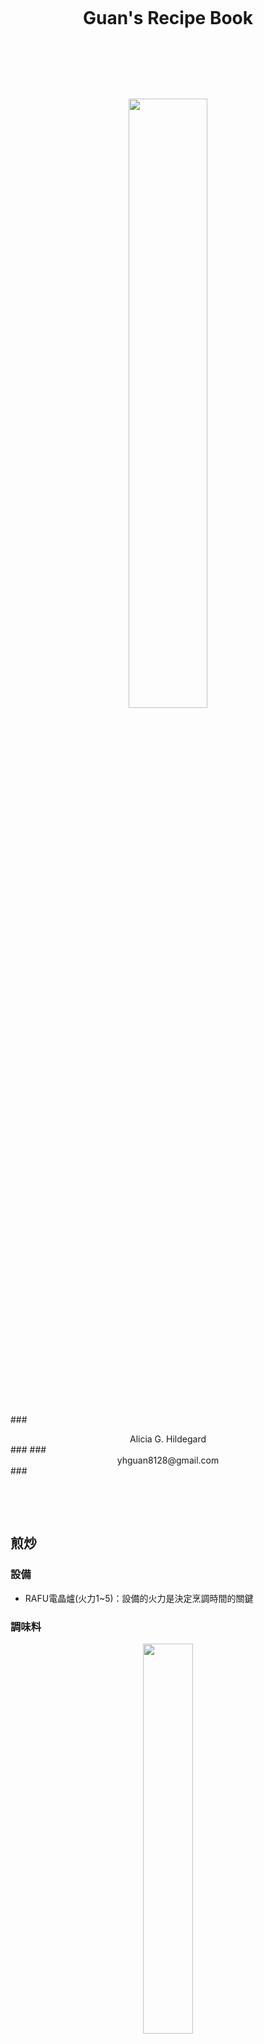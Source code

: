 &nbsp; <p>
&nbsp; <p>
# <center> Guan's Recipe Book </center> #
&nbsp; <p>
&nbsp; <p>
&nbsp; <p>
<center> <img src="./Photos/Whats-cooking.png" width="50%" /> </center>
&nbsp; <p>
&nbsp; <p>
&nbsp; <p>
&nbsp; <p>
&nbsp; <p>
### <center> Alicia G. Hildegard </center> ###
### <center> yhguan8128@gmail.com </center> ###
&nbsp; <p>
&nbsp; <p>
&nbsp; <p>

<div style="page-break-after: always;"></div>

## 煎炒 ##
### 設備 ###
* RAFU電晶爐(火力1~5)：設備的火力是決定烹調時間的關鍵

### 調味料 ###
<center>
<img src="./Photos/Condiment.jpg" width="40%" /> 
</center>

### 太陽蛋 ###
* 材料：蛋，奶油，鹽，黑胡椒.
* 作法：
	* 開中火3熱鍋，放點奶油，打蛋下去，灑點水蓋上鍋蓋等1min.
	* 轉中小火2，再等2min.
	* 要吃的時候再灑點鹽&黑胡椒
* 備註：蛋黃會呈現半熟濃稠液體狀，蛋越新鮮越好...

<center>
<img src="./Photos/Sunny-side-up-egg-1.jpg" width="40%"/>
<img src="./Photos/Sunny-side-up-egg-3.jpg" width="40%"/>
</center>

<div style="page-break-after: always;"></div>

### 煎牛排 ###
* 材料：牛排，奶油，鹽，黑胡椒.
* 作法：
	* 牛排先拿出冰箱置於室溫1hr，表面用紙巾擦一下再抹點鹽&黑胡椒.
	* 開中火3熱鍋，放點奶油，放入牛排正反側面各煎1min，共3min.
	* 轉中小火2，牛排1cm厚的話再煎2min，牛排2cm厚的話再煎4min，正反面時間平均分配.
	* 要吃的時候可以再灑點鹽&黑胡椒.
* 備註：依此可煎出外焦熟內粉紅的牛排；牛排部位是重點，最好挑油脂多的，煎出來的牛排才會軟嫩...

<center>
<img src="./Photos/Steak-1.jpg" width="30%"/>
<img src="./Photos/Steak-2.jpg" width="29.25%"/>
<img src="./Photos/Steak-3.jpg" width="30%"/>
</center>

<center>
<img src="./Photos/Steak-4.jpg" width="40%"/>
<img src="./Photos/Steak-5.jpg" width="40%"/>
</center>

###  蔥肉捲 ###
* 材料：豬肉片，青蔥，匈牙利紅椒粉，義大利香料，奶油，鹽，黑胡椒.
* 作法：
	* 青蔥洗淨切段，每張肉片捲起數支蔥段，都捲好後在表面撒上匈牙利紅椒粉&義大利香料.
	* 開中火3熱鍋，放點奶油，放入所有肉捲煎1min.
	* 轉中小火2再煎8~9min，中間不時翻面即可.
	* 要吃的時候可以再灑點鹽&黑胡椒.
* 備註：肉捲不要捲得太厚以免內部煎不熟；五花肉，梅花肉，培根肉，雪花牛都可以用，個人偏好梅花肉，不會太瘦不會太油...

<center>
<img src="./Photos/Meat-roll-1.jpg" width="40%"/>
<img src="./Photos/Meat-roll-2.jpg" width="40%"/>
</center>
<center>
<img src="./Photos/Meat-roll-3.jpg" width="40%"/>
<img src="./Photos/Meat-roll-4.jpg" width="40%"/>
</center>

### 煎香腸 ###
* 材料：小香腸，奶油，鹽，黑胡椒.
* 作法：
	* 香腸先用叉子戳洞.
	* 開中火3熱鍋，放點奶油，放入所有香腸煎1min.
	* 轉中小火2再煎5~6min，中間不時翻面即可.
	* 要吃的時候可以再灑點鹽&黑胡椒.
* 備註：黑橋牌德國Q脆腸可以切一半後在尾端劃4刀做八腳章魚造型...

<center>
<img src="./Photos/Sausage-1.jpg" width="40%"/>
<img src="./Photos/Sausage-2.jpg" width="40%"/>
</center>

<div style="page-break-after: always;"></div>

## 蒸煮 ##
### 設備 ###
* Melaleuca電蒸鍋：下有電鍋可煮飯，上有蒸籠可蒸東西.
* RAFU電晶爐(火力1~5)：設備的火力是決定烹調時間的關鍵

### 調味料 ###
<center>
<img src="./Photos/Condiment-for-steamed-food.jpg" width="40%" />
</center>

### 溏心蛋 ###
* 材料：蛋，水.
* 作法：
	* 清洗蛋表面.
	* 鍋裡裝足夠的水(大約淹過蛋即可)開大火5煮滾.
	* 將蛋放入煮約7min.
	* 把蛋撈起放入冷水即可.
* 備註：煮的時間依個人喜好...

<center>
<img src="./Photos/Boiled-egg-3.jpg" width="40%"/>
<img src="./Photos/Boiled-egg-2.jpg" width="40%"/>
</center>

### 水波蛋 ###
* 材料：蛋，水.
* 作法：
	* 蛋先打好備用.
	* 鍋裡裝半鍋的水，開大火5煮滾後馬上熄火，鍋子移開火爐.
	* 等水面平靜時，將蛋放入鍋裡約4min.
	* 小心把蛋撈起即可.
* 備註：煮的時間依個人喜好，此法需要夠新鮮的蛋才行，蛋會黏鍋底要用鏟子或湯勺鏟起來...

<center>
<img src="./Photos/Poached-egg.jpg" width="40%"/>
<img src="./Photos/Donburi-4.jpg" width="40%"/>
</center>

### 燙青菜 ###
* 材料：青菜，水，醬油or油膏.
* 作法：
	* 將青菜根部撕掉，再撕成數小把清洗後泡水.
	* 鍋裡裝足夠的水開大火5煮滾.
	* 將青菜放入煮約3min.
	* 把菜撈起調味即可.
* 備註：煮的時候可放薑絲&香油&鹽增添風味，最後選用醬油or油膏依個人喜好；個人喜歡A菜、菠菜、龍鬚菜、皇宮菜...

<center>
<img src="./Photos/Boiled-vegetable-1.jpg" width="40%"/>
<img src="./Photos/Boiled-vegetable-2.jpg" width="40%"/>
</center>

### 清蒸魚 ###
* 材料：魚，蔥，薑，米酒，龜甲萬鰹魚和露.
* 作法：
	* 將魚洗淨用米酒&少許水醃置(可放些許薑片).
	* 準備蔥花&薑片(或薑絲).
	* 把魚擺入蒸盤內，撒上蔥花&薑片，淋上和露&米酒各1大匙.
	* 開啟電蒸鍋蒸熟即可.
* 備註：佐料可多加蒜片&辣椒，和露份量依個人喜好添加，可不用和露改用其他蒸魚醬油；個人偏愛鮭魚、鯛魚、比目魚，可同時擺上菇類或豆腐一起蒸...

<center>
<img src="./Photos/Steamed-fish-1.jpg" width="30%"/>
<img src="./Photos/Steamed-fish-2.jpg" width="30%"/>
<img src="./Photos/Steamed-fish-3.jpg" width="26%"/>
</center>

<center>
<img src="./Photos/Steamed-fish-4.jpg" width="30%"/>
<img src="./Photos/Steamed-fish-5.jpg" width="30%"/>
<img src="./Photos/Steamed-fish-6.jpg" width="30%"/>
</center>


### 咖哩雞 ###
* 材料：雞腿肉250g，青花菜1/2棵，洋蔥1顆，菇類1包，佛蒙特咖哩3塊，水450ml，米酒少許.
* 作法：
	* 雞肉用米酒&少許水醃置(冷凍雞肉要先沖冷水解凍).
	* 青花菜沖水切開去硬皮後泡熱水，洋蔥削皮切絲，菇類切小塊稍微沖水備用.
	* 雞肉川燙過後切塊.
	* 在鍋內放入所有材料和水，中火3煮15min.
	* 放入咖哩塊，中小火2煮10min至湯呈濃稠狀(不斷攪拌)即可關火.
* 備註：此為兩人份食譜，咖哩可改用日本ZEPPIN咖哩1/4盒，肉類可改用牛肉(選軟嫩部位)，洋蔥1顆可改為洋蔥&馬鈴薯各1/2顆...

<center>
<img src="./Photos/Curry-rice-1.jpg" width="40%"/>
<img src="./Photos/Curry-rice-2.jpg" width="40%"/>
</center>

### 日式豬肉丼 ###
* 材料：豬肉片250g，洋蔥1顆，醬汁如下，米酒少許，奶油少許，蔥花少許，七味粉，蛋2顆，白飯.
* 醬汁：醬油1大匙、味霖1大匙、和露1大匙、糖1大匙、水1大匙.
* 作法：
	* 肉片切半用米酒&水醃置.
	* 洋蔥切絲，調好醬汁，準備蔥花.
	* 開中火3熱鍋，抹好奶油，放入洋蔥，炒約2min.
	* 轉中小火2，倒入醬汁，蓋上鍋蓋悶約5min.
	* 放入肉片，用筷子將肉片分開，不斷翻動約5min.
	* 將蛋液均勻倒入鍋內，等蛋半熟約2min.
	* 熄火，鍋子移開火爐，蓋上鍋蓋，用餘溫將肉片悶熟入味.
	* 準備一碗白飯，將鍋內的料倒在飯上，佐以蔥花&七味粉即可.
* 備註：蛋可選擇料理成滑蛋、溏心蛋、或水波蛋.

<center>
<img src="./Photos/Donburi-5.jpg" width="38%"/>
<img src="./Photos/Donburi-1.jpg" width="30%"/>
</center>

<center>
<img src="./Photos/Donburi-2.jpg" width="30%"/>
<img src="./Photos/Donburi-3.jpg" width="30%"/>
<img src="./Photos/Donburi-4.jpg" width="30%"/>
</center>

### 月見牛肉丼 ###
* TBC
* 備註：蛋可選擇料理成滑蛋、溏心蛋、或水波蛋.

### 滑蛋鯛魚丼 ###
* 材料：鯛魚1片，洋蔥1顆，山茼蒿1小把，醬汁如下，米酒少許，奶油少許，七味粉，蛋2顆，白飯.
* 醬汁：醬油1大匙、味霖1大匙、和露1大匙、米酒1大匙、水1大匙.
* 作法：
	* 鯛魚切數小塊用米酒&水醃置.
	* 洋蔥切絲，調好醬汁，準備蛋液，挑揀山茼蒿的嫩葉部分清洗.
	* 開中火3熱鍋，抹好奶油，放入洋蔥，炒約2min.
	* 轉中小火2，倒入醬汁，放上魚片，蓋上鍋蓋煨煮約15min.
	* 放入山茼蒿，蓋上鍋蓋悶約2min.
	* 將蛋液均勻倒入鍋內，等蛋半熟約2min.
	* 熄火，鍋子移開火爐，蓋上鍋蓋，餘溫會讓魚肉更加入味.
	* 準備一碗白飯，將鍋內的料倒在飯上，佐以七味粉即可.
* 備註：可改用鮭魚，比較沒腥味...

<center>
<img src="./Photos/Snapper-donburi-1.jpg" width="38%"/>
<img src="./Photos/Snapper-donburi-2.jpg" width="35%"/>
</center>

### 照燒豬肉蓋飯 ###
* TBC
* 備註：高麗菜絲太費工了，另一半也不喜歡高麗菜，所以省略...

### 蒲燒鯛魚蓋飯 ###
* 材料：鯛魚1片，洋蔥1顆，醬汁如下，米酒少許，奶油少許，蔥絲少許，七味粉，白芝麻，白飯.
* 醬汁：味霖1大匙、醬油2大匙、米酒3大匙.
* 作法：
	* 鯛魚切4小塊用米酒&水醃置.
	* 洋蔥切絲，調好醬汁，準備蔥絲.
	* 開中火3熱鍋，抹好奶油，放入洋蔥，炒約2min.
	* 轉中小火2，倒入醬汁，蓋上鍋蓋悶約5min.
	* 放入魚片，蓋上鍋蓋煨煮約15min.
	* 熄火，鍋子移開火爐，蓋上鍋蓋，餘溫會讓魚肉更加入味.
	* 準備一碗白飯，先鋪好洋蔥，再放上鯛魚，佐以白芝麻&蔥絲&七味粉即可.
* 備註：可改用鮭魚，比較沒腥味...

<center>
<img src="./Photos/Grilled-snapper-1.jpg" width="38%"/>
<img src="./Photos/Grilled-snapper-2.jpg" width="30%"/>
</center>

<center>
<img src="./Photos/Grilled-snapper-3.jpg" width="30%"/>
<img src="./Photos/Grilled-snapper-4.jpg" width="30.5%"/>
<img src="./Photos/Grilled-snapper-5.jpg" width="30%"/>
</center>
